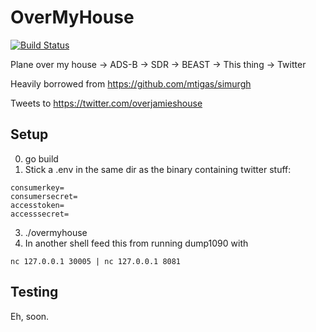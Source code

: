 # OverMyHouse
[![Build Status](https://travis-ci.org/jsmithedin/overmyhouse.svg?branch=master)](https://travis-ci.org/jsmithedin/overmyhouse)

Plane over my house -> ADS-B -> SDR -> BEAST -> This thing -> Twitter

Heavily borrowed from https://github.com/mtigas/simurgh

Tweets to https://twitter.com/overjamieshouse

## Setup
0. go build
1. Stick a .env in the same dir as the binary containing twitter stuff: 
```shell script
consumerkey=
consumersecret=
accesstoken=
accesssecret=
```
3. ./overmyhouse
4. In another shell feed this from running dump1090 with
```shell script
nc 127.0.0.1 30005 | nc 127.0.0.1 8081
```
## Testing
Eh, soon.
